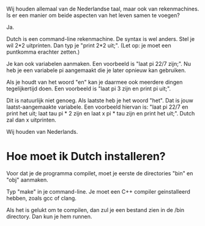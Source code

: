 Wij houden allemaal van de Nederlandse taal, maar ook van rekenmachines. Is er een manier om beide aspecten van het leven samen te voegen?

Ja.

Dutch is een command-line rekenmachine. De syntax is wel anders. Stel je wil 2\*2 uitprinten. Dan typ je "print 2\*2 uit;". (Let op: je moet een puntkomma erachter zetten.)

Je kan ook variabelen aanmaken. Een voorbeeld is "laat pi 22/7 zijn;". Nu heb je een variabele pi aangemaakt die je later opnieuw kan gebruiken.

Als je houdt van het woord "en" kan je daarmee ook meerdere dingen tegelijkertijd doen. Een voorbeeld is "laat pi 3 zijn en print pi uit;".

Dit is natuurlijk niet genoeg. Als laatste heb je het woord "het". Dat is jouw laatst-aangemaakte variabele. Een voorbeeld hiervan is: "laat pi 22/7 en print het uit; laat tau pi \* 2 zijn en laat x pi \* tau zijn en print het uit;". Dutch zal dan x uitprinten.

Wij houden van Nederlands.

# Hoe moet ik Dutch installeren?
Voor dat je de programma compilet, moet je eerste de directories "bin" en "obj" aanmaken.

Typ "make" in je command-line. Je moet een C++ compiler geinstalleerd hebben, zoals gcc of clang.

Als het is gelukt om te compilen, dan zul je een bestand zien in de /bin directory. Dan kun je hem runnen.
